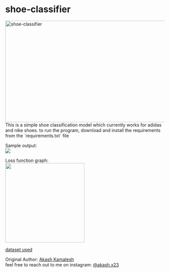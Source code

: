 # shoe-classifier
<img src="https://socialify.git.ci/asphytheghoul/shoe-classifier/image?font=Rokkitt&language=1&name=1&owner=1&stargazers=1&theme=Dark" alt="shoe-classifier" width="640" height="320" />
This is a simple shoe classification model which currently works for adidas and nike shoes. to run the program, download and install the requirements from the `requirements.txt` file 

Sample output: <br/>
<img src="https://user-images.githubusercontent.com/91832216/194708372-67d3b541-74c0-447a-a0b6-efe399b5c787.png">

Loss function graph: <br/>
<img src="https://user-images.githubusercontent.com/91832216/194708324-8f3970d2-259a-44fa-828c-dffd54cb62c0.png" width="250" height="250">

[dataset used](https://www.kaggle.com/datasets/ifeanyinneji/nike-adidas-shoes-for-image-classification-dataset)

Original Author: [Akash Kamalesh](https://github.com/asphytheghoul) <br/>
feel free to reach out to me on instagram: [@akash.x23](https://www.instagram.com/akash.x23/)
